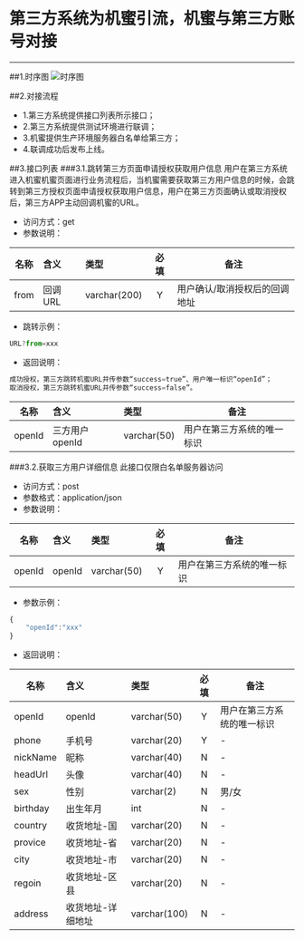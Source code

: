 # 第三方系统为机蜜引流，机蜜与第三方账号对接

---
##1.时序图
![时序图](https://file.zpmgo.com/api/download/temp/N2NiYzMyOTUtODNkMy00OGQ2LTliNzctYmIwNjVhN2U3ZWY2LnBuZw==)

##2.对接流程
 - 1.第三方系统提供接口列表所示接口；
 - 2.第三方系统提供测试环境进行联调；
 - 3.机蜜提供生产环境服务器白名单给第三方；
 - 4.联调成功后发布上线。

##3.接口列表
###3.1.跳转第三方页面申请授权获取用户信息
	用户在第三方系统进入机蜜机蜜页面进行业务流程后，当机蜜需要获取第三方用户信息的时候，会跳转到第三方授权页面申请授权获取用户信息，用户在第三方页面确认或取消授权后，第三方APP主动回调机蜜的URL。
	
 - 访问方式：get
 - 参数说明：

|名称|含义|类型|必填|备注|
|----|:---|:---|:--:|--------|
|from|回调URL|varchar(200)|Y|用户确认/取消授权后的回调地址|

 - 跳转示例：

```javascript
URL?from=xxx
```

 - 返回说明：

```javascript
成功授权，第三方跳转机蜜URL并传参数“success=true”、用户唯一标识“openId”；
取消授权，第三方跳转机蜜URL并传参数“success=false”。
```
|名称|含义|类型|备注|
|----|:---|:---|--------|
|openId|三方用户openId|varchar(50)|用户在第三方系统的唯一标识|

###3.2.获取三方用户详细信息
此接口仅限白名单服务器访问

 - 访问方式：post
 - 参数格式：application/json
 - 参数说明：

|名称|含义|类型|必填|备注|
|----|:---|:---|:--:|--------|
|openId|openId|varchar(50)|Y|用户在第三方系统的唯一标识|


 - 参数示例：

```javascript
{
    "openId":"xxx"
}
```

 - 返回说明：

|名称|含义|类型|必填|备注|
|----|:---|:---|:--:|--------|
|openId|openId|varchar(50)|Y|用户在第三方系统的唯一标识|
|phone|手机号|varchar(20)|Y|-|
|nickName|昵称|varchar(40)|N|-|
|headUrl|头像|varchar(40)|N|-|
|sex|性别|varchar(2)|N|男/女|
|birthday|出生年月|int|N|-|
|country|收货地址-国|varchar(20)|N|-|
|provice|收货地址-省|varchar(20)|N|-|
|city|收货地址-市|varchar(20)|N|-|
|regoin|收货地址-区县|varchar(20)|N|-|
|address|收货地址-详细地址|varchar(100)|N|-|








